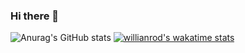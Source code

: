 ### Hi there 👋

<!--
**jordan-creyelman/jordan-creyelman** is a ✨ _special_ ✨ repository because its `README.md` (this file) appears on your GitHub profile.

Here are some ideas to get you started:

- 🔭 I’m currently working on ...
- 🌱 I’m currently learning ...
- 👯 I’m looking to collaborate on ...
- 🤔 I’m looking for help with ...
- 💬 Ask me about ...
- 📫 How to reach me: ...
- 😄 Pronouns: ...
- ⚡ Fun fact: ...
-->
<!--START_SECTION:waka-->
![Anurag's GitHub stats](https://github-readme-stats.vercel.app/api?username=jordan-creyelman&hide=contribs,prs)
[![willianrod's wakatime stats](https://github-readme-stats.vercel.app/api/wakatime?username=jordancreyelman)](https://github.com/anuraghazra/github-readme-stats)
<!--END_SECTION:waka-->
